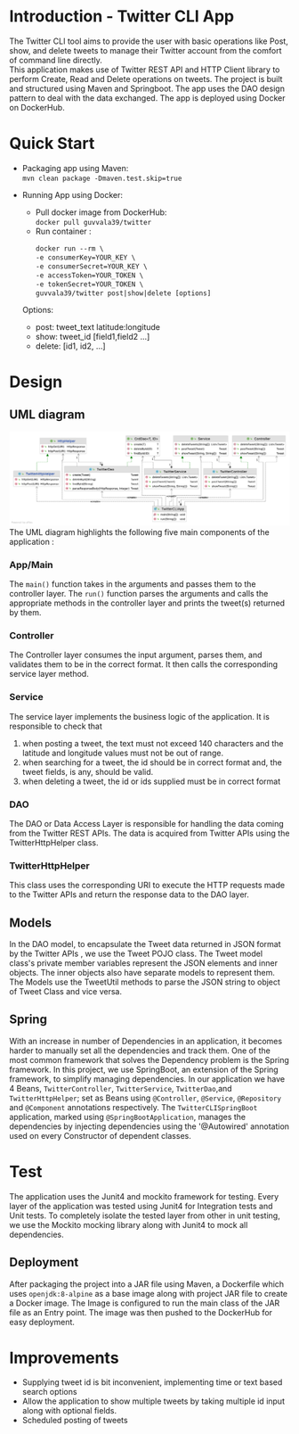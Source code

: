 # Introduction - Twitter CLI App
The Twitter CLI tool aims to provide the user with basic operations like Post, show, and delete tweets to manage their Twitter account from the comfort of command line directly.  
This application makes use of Twitter REST API and HTTP Client library to perform Create, Read and Delete operations on tweets. The project is built and structured using
Maven and Springboot. The app uses the DAO design pattern to deal with the data exchanged. The app is deployed using Docker on DockerHub.

# Quick Start
- Packaging app using Maven:  
  `mvn clean package -Dmaven.test.skip=true`

- Running App using Docker:
    - Pull docker image from DockerHub:  
      `docker pull guvvala39/twitter`
    - Run container :
      ```
      docker run --rm \
      -e consumerKey=YOUR_KEY \
      -e consumerSecret=YOUR_KEY \
      -e accessToken=YOUR_TOKEN \
      -e tokenSecret=YOUR_TOKEN \
      guvvala39/twitter post|show|delete [options]
      ```
  Options:
    - post: tweet_text latitude:longitude
    - show: tweet_id [field1,field2 ...]
    - delete: [id1, id2, ...]


# Design
## UML diagram
![Twitter App UML Diagram](./assets/twitter.png)  
The UML diagram highlights the following five main components of the application :
### App/Main
The `main()` function takes in the arguments and passes them to the controller layer. The `run()` function parses the
arguments and calls the appropriate methods in the controller layer and prints the tweet(s) returned by them.
### Controller
The Controller layer consumes the input argument, parses them, and validates them to be in the correct format.
It then calls the corresponding service layer method.
### Service
The service layer implements the business logic of the application. It is responsible to check that
1. when posting a tweet, the text must not exceed 140 characters and the latitude and longitude values must not be out of range.
2. when searching for a tweet, the id should be in correct format and, the tweet fields, is any, should be valid.
3. when deleting a tweet, the id or ids supplied must be in correct format
### DAO
The DAO or Data Access Layer is responsible for handling the data coming from the Twitter REST APIs. The data is acquired from
Twitter APIs using the TwitterHttpHelper class.
### TwitterHttpHelper
This class uses the corresponding URI to execute the HTTP requests made to the Twitter APIs and return the response data to the DAO
layer.
## Models
In the DAO model, to encapsulate the Tweet data returned in JSON format by the Twitter APIs , we use
the Tweet POJO class. The Tweet model class's private member variables represent the JSON elements and inner
objects. The inner objects also have separate models to represent them. The Models use the TweetUtil methods to
parse the JSON string to object of Tweet Class and vice versa.
## Spring
With an increase in number of Dependencies in an application, it becomes harder
to manually set all the dependencies and track them. One of the most common framework
that solves the Dependency problem is the Spring framework. In this project,
we use SpringBoot, an extension of the Spring framework, to simplify managing
dependencies. In our application we have 4 Beans, `TwitterController`, `TwitterService`,
`TwitterDao`,and `TwitterHttpHelper`; set as Beans using `@Controller`,
`@Service`, `@Repository` and `@Component` annotations respectively. The `TwitterCLISpringBoot` application, marked using
`@SpringBootApplication`, manages the dependencies by injecting dependencies using the '@Autowired' annotation used on
every Constructor of dependent classes.

# Test
The application uses the Junit4 and mockito framework for testing. Every layer
of the application was tested using Junit4 for Integration tests and Unit tests.
To completely isolate the tested layer from other in unit testing, we use the Mockito mocking library
along with Junit4 to mock all dependencies.

## Deployment
After packaging the project into a JAR file using Maven, a Dockerfile which
uses `openjdk:8-alpine` as a base image along with project JAR file to create a Docker image.
The Image is configured to run the main class of the JAR file as an Entry point.
The image was then pushed to the DockerHub for easy deployment.

# Improvements
- Supplying tweet id is bit inconvenient, implementing time or text based search options
- Allow the application to show multiple tweets by taking multiple id input along with optional fields.
- Scheduled posting of tweets